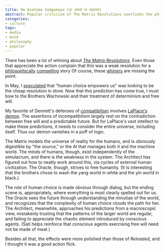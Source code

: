 ```yaml
---
title: Om Asatoma Sadgamaya (ॐ असतो मा सद्गमय)
abstract: Popular criticism of The Matrix Revolutions overlooks the philosophy.
categories:
- culture
tags:
- media
- mind
- philosophy
- popular
---
```


There has been a lot of whining about _[The Matrix Revolutions][1]_.  Even those that appreciate the action complain that this was a weak resolution for a [philosophically][2] [compelling][3] story Of course, these [whiners][4] are missing the point.

In May, I [speculated][5] that "human choice empowers us" was looking to be the cheap resolution in store. Now that this prediction has come true, I must bow to the Brothers Wachowski and their treatment of determinism and free will.

My favorite of Dennett's defenses of [compatibilism][6] involves [LaPlace's demon][7]. The assertions of incompatibilism largely rest on the contradiction between free will and a predictable future. But for LaPlace's vast intellect to make these predictions, it needs to consider the entire universe, including itself. Thus our demon vanishes in a puff of logic.

The Matrix models the universe of reality for the humans, and is obviously digestible by "the source," or the AI that manages both it and the machine world. The minds of humans, though, exist independently of the simulacrum, and there is the weakness in the system. The Architect has figured out how to neatly work around this, via cycles of external human civilization.  The Oracle, though, strives to free humanity. (It is interesting that the brothers chose to wash the yang world in white and the yin world in black.)

The role of human choice is made obvious through dialog, but the ending scene is, appropriately, where everything is most clearly spelled out for us. The Oracle sees the future through understanding the minutiae of the world, and recognizes that the complexity of human choice clouds the path for her. The Architect, meanwhile, approaches his predictions from a macroscopic view, mistakenly trusting that the patterns of the larger world are regular, and failing to appreciate the chaotic element introduced by conscious agents. (Sati helps reinforce that conscious agents exercising free will need not be made of meat.)

Besides all that, the effects were more polished than those of _Reloaded_, and I thought it was a good action flick.

   [1]: http://www.imdb.com/title/tt0242653/
   [2]: http://whatisthematrix.warnerbros.com/rl_cmp/phi.html
   [3]: http://www.imdb.com/title/tt0242653/board/thread/4247470
   [4]: http://slashdot.org/article.pl?sid=03/11/05/1613227&mode=thread&tid=188&tid=200&tid=97
   [5]: /2003/05/16/inevitability.html
   [6]: http://www.britannica.com/ebc/article?eu=386591
   [7]: http://en.wikipedia.org/wiki/Laplace%27s_demon
